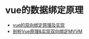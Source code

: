 # vue的数据绑定原理

 - [vue的双向绑定原理及实现](https://www.cnblogs.com/libin-1/p/6893712.html)
 - [剖析Vue原理&实现双向绑定MVVM](https://segmentfault.com/a/1190000006599500?utm_source=tag-newest)


